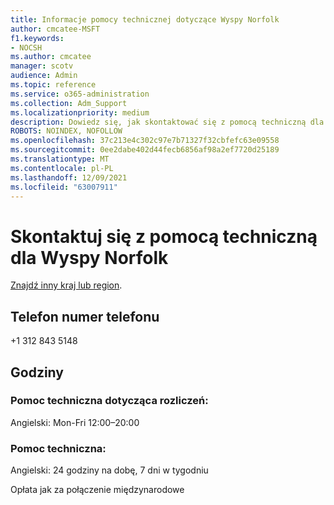 ```yaml
---
title: Informacje pomocy technicznej dotyczące Wyspy Norfolk
author: cmcatee-MSFT
f1.keywords:
- NOCSH
ms.author: cmcatee
manager: scotv
audience: Admin
ms.topic: reference
ms.service: o365-administration
ms.collection: Adm_Support
ms.localizationpriority: medium
description: Dowiedz się, jak skontaktować się z pomocą techniczną dla swojego kraju lub regionu.
ROBOTS: NOINDEX, NOFOLLOW
ms.openlocfilehash: 37c213e4c302c97e7b71327f32cbfefc63e09558
ms.sourcegitcommit: 0ee2dabe402d44fecb6856af98a2ef7720d25189
ms.translationtype: MT
ms.contentlocale: pl-PL
ms.lasthandoff: 12/09/2021
ms.locfileid: "63007911"
---
```

# <a name="contact-support-for-norfolk-island"></a>Skontaktuj się z pomocą techniczną dla Wyspy Norfolk

[Znajdź inny kraj lub region](../get-help-support.md).

## <a name="phone-number"></a>Telefon numer telefonu
+1 312 843 5148

## <a name="hours"></a>Godziny
### <a name="billing-support"></a>Pomoc techniczna dotycząca rozliczeń:

Angielski: Mon-Fri 12:00–20:00

### <a name="technical-support"></a>Pomoc techniczna:

Angielski: 24 godziny na dobę, 7 dni w tygodniu

Opłata jak za połączenie międzynarodowe
